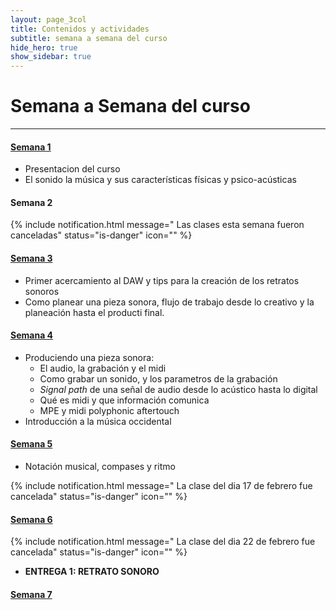 ```yaml
---
layout: page_3col
title: Contenidos y actividades
subtitle: semana a semana del curso
hide_hero: true
show_sidebar: true
---
```


# Semana a Semana del curso

---

#### [Semana 1](semana_1)

- Presentacion del curso
- El sonido la música y sus características físicas y
  psico-acústicas

#### Semana 2

{% include notification.html
message=" Las clases esta semana fueron canceladas"
status="is-danger"
icon=""
%}
<br />

#### [Semana 3](semana_3)

- Primer acercamiento al DAW y tips para la creación de los retratos sonoros
- Como planear una pieza sonora, flujo de trabajo desde lo creativo y la planeación hasta el producti final.

#### [Semana 4](semana_4)

- Produciendo una pieza sonora:
  - El audio, la grabación y el midi
  - Como grabar un sonido, y los parametros de la grabación
  - _Signal path_ de una señal de audio desde lo acústico hasta lo digital
  - Qué es midi y que información comunica
  - MPE y midi polyphonic aftertouch
- Introducción a la música occidental

#### [Semana 5](semana_5)

- Notación musical, compases y ritmo

{% include notification.html
message=" La clase del dia 17 de febrero fue cancelada"
status="is-danger"
icon=""
%}<br />

#### [Semana 6](semana_6)

{% include notification.html
message=" La clase del dia 22 de febrero fue cancelada"
status="is-danger"
icon=""
%}<br />

- **ENTREGA 1: RETRATO SONORO**

#### [Semana 7](semana_7)

<!-- #### [Semana 8](semana_8) -->
<!--  -->
<!-- #### [Semana 9](semana_9) -->
<!--  -->
<!-- #### [Semana 10](semana_10) -->
<!--  -->
<!-- #### [Semana 11](semana_11) -->
<!--  -->
<!-- #### [Semana 12](semana_12) -->
<!--  -->
<!-- #### [Semana 13](semana_13) -->
<!--  -->
<!-- #### [Semana 14](semana_14) -->
<!--  -->
<!-- #### [Semana 15](semana_15) -->
<!--  -->
<!-- #### [Semana 16](semana_16) -->
<!--  -->
<!-- #### [Semana 17](semana_17) -->
<!--  -->
<!-- #### [Semana 18](semana_18) -->
<!--  -->
